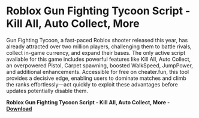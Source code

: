 <h1>Roblox Gun Fighting Tycoon Script - Kill All, Auto Collect, More</h1>

Gun Fighting Tycoon, a fast-paced Roblox shooter released this year, has already attracted over two million players, challenging them to battle rivals, collect in-game currency, and expand their bases. The only active script available for this game includes powerful features like Kill All, Auto Collect, an overpowered Pistol, Carpet spawning, boosted WalkSpeed, JumpPower, and additional enhancements. Accessible for free on cheater.fun, this tool provides a decisive edge, enabling users to dominate matches and climb the ranks effortlessly—act quickly to exploit these advantages before updates potentially disable them.

**Roblox Gun Fighting Tycoon Script - Kill All, Auto Collect, More - [Download](https://www.dlgram.com/public/files/api.php?shortened=iw8npg)**


